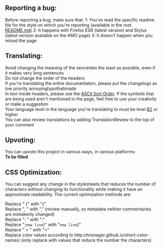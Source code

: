 ## Reporting a bug:
Before reporting a bug, make sure that:
1: You've read the specific readme file for the style on which you're reporting (available in the root [README.md](./README.md))
2: It happens with Firefox ESR (latest version) and Stylus (latest version available on the AMO page)
3: It doesn't happen when you reload the page

## Translating:
Avoid changing the meaning of the sencentes the least as possible, even if it makes very long sentences<br>
Do not change the order of the headers<br>
If you're translating the entire documentation, please put the changelogs as low priority annoyingtypothatimade<br>
In text inside headers, please use the [ASCII Sort Order](http:support.ecisolutions.com/doc-ddms/help/reportsmenu/ascii_sort_order_chart.htm). If the symbols that are being used aren't mentioned in the page, feel free to use your creativity or make a suggestion<br>
Your language level in the language you're translating to must be level [B2](http:en.wikipedia.org/wiki/Common_European_Framework_of_Reference_for_Languages) or higher<br>
You can also review translations by adding TranslationReview to the top of your comment<br>

## Upvoting:
You can upvote this project in various ways, in various platforms:<br>
**To be filled**

## CSS Optimization:
You can suggest any change in the stylesheets that reduces the number of characters without changing its functionality while making it have an approximate readability. The current optimization methods are: 

Replace " {" with "{"<br>
Replace ", " with "," (review manually, so metadata neither commentaries are mistakenly changed)<br>
Replace ": " with ":"<br>
Replace ";`new line`}" with "`new line`}"<br>
Replace " > " with ">"<br>
Replace color values according to http:chrisnager.github.io/short-color-names/ (only replace with values that reduce the number the characters)
